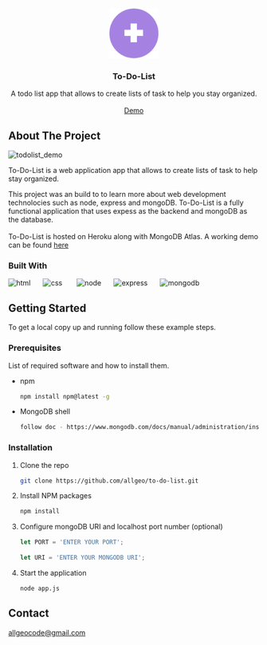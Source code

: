 
<a name="readme-top"></a>

<!-- PROJECT LOGO -->
<br />
<div align="center">
  <a >
    <img src="/public/img/todolist_logo.png" alt="Logo" width="100" height="100">
  </a>

  <h3 align="center">To-Do-List</h3>

  <p align="center">
    A todo list app that allows to create lists of task to help you stay organized.
    <br />
    <br />
    <a target="_blank" href="https://shielded-atoll-56706.herokuapp.com/">Demo</a>
  </p>
</div>


<!-- ABOUT THE PROJECT -->
## About The Project

![todolist_demo](https://user-images.githubusercontent.com/62227321/194763391-d51fd297-dc15-4007-80bd-c3512beac898.gif)

To-Do-List is a web application app that allows to create lists of task to help stay organized.

This project was an build to to learn more about web development technolocies such as node, express and mongoDB. To-Do-List is a fully functional application that uses expess as the backend and mongoDB as the database.
<br>
<br>
To-Do-List is hosted on Heroku along with MongoDB Atlas. A working demo can be found  <a href="shielded-atoll-56706.herokuapp.com/">here</a>


### Built With

![html](https://user-images.githubusercontent.com/62227321/194765332-e71412ac-bbe7-4961-ad90-081871a35e62.png)&ensp;&ensp;&ensp;
![css](https://user-images.githubusercontent.com/62227321/194765349-1c3a3772-07ef-4993-97dc-a7586648451a.png) &ensp;&ensp;&ensp;
![node](https://user-images.githubusercontent.com/62227321/194765350-5210abeb-257b-47ad-a766-67e1a3a87c5a.png)&ensp;&ensp;&ensp;
![express](https://user-images.githubusercontent.com/62227321/194765351-b3431065-c5fd-4200-aa8c-5d20641cb503.png)&ensp;&ensp;&ensp;
![mongodb](https://user-images.githubusercontent.com/62227321/194765352-9808445b-b6e1-4893-99e1-f2ec13f659d1.png)

<!-- GETTING STARTED -->
## Getting Started

To get a local copy up and running follow these example steps.

### Prerequisites

List of required software and how to install them.
* npm
  ```sh
  npm install npm@latest -g
  ```
* MongoDB shell
  ```sh
  follow doc - https://www.mongodb.com/docs/manual/administration/install-community/
  ```

### Installation

1. Clone the repo
   ```sh
   git clone https://github.com/allgeo/to-do-list.git
   ```
2. Install NPM packages
   ```sh
   npm install
   ```
3. Configure mongoDB URI and localhost port number (optional)
   ```js
   let PORT = 'ENTER YOUR PORT';
   ```
   ```js
   let URI = 'ENTER YOUR MONGODB URI';
   ```
4. Start the application 
   ```sh
   node app.js 
   ```

<!-- CONTACT -->
## Contact

allgeocode@gmail.com

